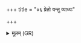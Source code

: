 +++
title = "०६ प्रेतो यन्तु व्याध्यः"

+++
<details><summary>मूलम् (GR)</summary>

+++(PSK 20.17.6)+++प्रेतो यन्तु व्याध्यः  
प्रानुध्याः प्रो अशस्तयः ।  
अग्नी रक्षस्विनीर् हन्तु  
सोमो हन्तु दुरस्यतीः ॥
</details>